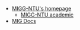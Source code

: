 - [MIGG-NTU's homepage](https://www.ntu.edu.sg/home/tongping)
    - [MIGG-NTU academic](https://migg-ntu.github.io/academic/)
- [MIG Docs](https://migg-ntu.github.io/MIG_Docs/)


